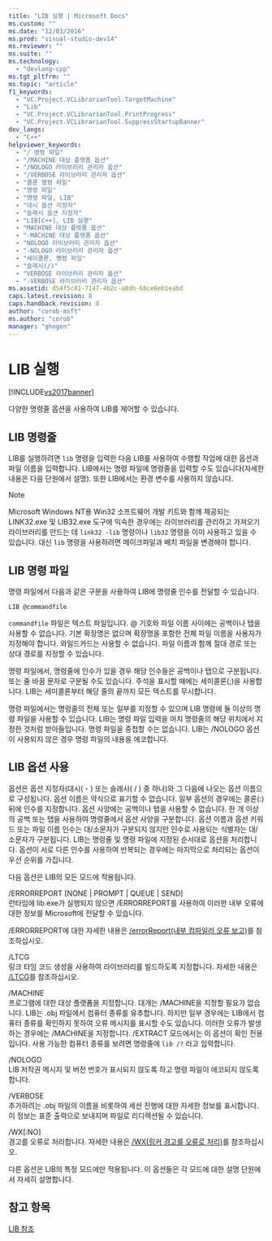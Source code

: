 ```yaml
---
title: "LIB 실행 | Microsoft Docs"
ms.custom: ""
ms.date: "12/03/2016"
ms.prod: "visual-studio-dev14"
ms.reviewer: ""
ms.suite: ""
ms.technology: 
  - "devlang-cpp"
ms.tgt_pltfrm: ""
ms.topic: "article"
f1_keywords: 
  - "VC.Project.VCLibrarianTool.TargetMachine"
  - "Lib"
  - "VC.Project.VCLibrarianTool.PrintProgress"
  - "VC.Project.VCLibrarianTool.SuppressStartupBanner"
dev_langs: 
  - "C++"
helpviewer_keywords: 
  - "/ 명령 파일"
  - "/MACHINE 대상 플랫폼 옵션"
  - "/NOLOGO 라이브러리 관리자 옵션"
  - "/VERBOSE 라이브러리 관리자 옵션"
  - "콜론 명령 파일"
  - "명령 파일"
  - "명령 파일, LIB"
  - "대시 옵션 지정자"
  - "슬래시 옵션 지정자"
  - "LIB[C++], LIB 실행"
  - "MACHINE 대상 플랫폼 옵션"
  - "-MACHINE 대상 플랫폼 옵션"
  - "NOLOGO 라이브러리 관리자 옵션"
  - "-NOLOGO 라이브러리 관리자 옵션"
  - "세미콜론, 명령 파일"
  - "슬래시(/)"
  - "VERBOSE 라이브러리 관리자 옵션"
  - "-VERBOSE 라이브러리 관리자 옵션"
ms.assetid: d54f5c81-7147-4b2c-a8db-68ce6eb1eabd
caps.latest.revision: 8
caps.handback.revision: 8
author: "corob-msft"
ms.author: "corob"
manager: "ghogen"
---
```

# LIB 실행
[!INCLUDE[vs2017banner](../../assembler/inline/includes/vs2017banner.md)]

다양한 명령줄 옵션을 사용하여 LIB를 제어할 수 있습니다.  
  
## LIB 명령줄  
 LIB를 실행하려면 `lib` 명령을 입력한 다음 LIB를 사용하여 수행할 작업에 대한 옵션과 파일 이름을 입력합니다.  LIB에서는 명령 파일에 명령줄을 입력할 수도 있습니다\(자세한 내용은 다음 단원에서 설명\).  또한 LIB에서는 환경 변수를 사용하지 않습니다.  
  
> [!NOTE]
>  Microsoft Windows NT용 Win32 소프트웨어 개발 키트와 함께 제공되는 LINK32.exe 및 LIB32.exe 도구에 익숙한 경우에는 라이브러리를 관리하고 가져오기 라이브러리를 만드는 데 `link32 -lib` 명령이나 `lib32` 명령을 이미 사용하고 있을 수 있습니다.  대신 `lib` 명령을 사용하려면 메이크파일과 배치 파일을 변경해야 합니다.  
  
## LIB 명령 파일  
 명령 파일에서 다음과 같은 구문을 사용하여 LIB에 명령줄 인수를 전달할 수 있습니다.  
  
```  
LIB @commandfile  
```  
  
 `commandfile` 파일은 텍스트 파일입니다.  @ 기호와 파일 이름 사이에는 공백이나 탭을 사용할 수 없습니다.  기본 확장명은 없으며 확장명을 포함한 전체 파일 이름을 사용자가 지정해야 합니다.  와일드카드는 사용할 수 없습니다.  파일 이름과 함께 절대 경로 또는 상대 경로를 지정할 수 있습니다.  
  
 명령 파일에서, 명령줄에 인수가 있을 경우 해당 인수들은 공백이나 탭으로 구분됩니다. 또는 줄 바꿈 문자로 구분될 수도 있습니다.  주석을 표시할 때에는 세미콜론\(;\)을 사용합니다.  LIB는 세미콜론부터 해당 줄의 끝까지 모든 텍스트를 무시합니다.  
  
 명령 파일에서는 명령줄의 전체 또는 일부를 지정할 수 있으며 LIB 명령에 둘 이상의 명령 파일을 사용할 수 있습니다.  LIB는 명령 파일 입력을 마치 명령줄의 해당 위치에서 지정한 것처럼 받아들입니다.  명령 파일을 중첩할 수는 없습니다.  LIB는 \/NOLOGO 옵션이 사용되지 않은 경우 명령 파일의 내용을 에코합니다.  
  
## LIB 옵션 사용  
 옵션은 옵션 지정자\(대시\( \- \) 또는 슬래시\( \/ \) 중 하나\)와 그 다음에 나오는 옵션 이름으로 구성됩니다.  옵션 이름은 약식으로 표기할 수 없습니다.  일부 옵션의 경우에는 콜론\(:\) 뒤에 인수를 지정합니다.  옵션 사양에는 공백이나 탭을 사용할 수 없습니다.  한 개 이상의 공백 또는 탭을 사용하여 명령줄에서 옵션 사양을 구분합니다.  옵션 이름과 옵션 키워드 또는 파일 이름 인수는 대\/소문자가 구분되지 않지만 인수로 사용되는 식별자는 대\/소문자가 구분됩니다.  LIB는 명령줄 및 명령 파일에 지정된 순서대로 옵션을 처리합니다.  옵션이 서로 다른 인수를 사용하여 반복되는 경우에는 마지막으로 처리되는 옵션이 우선 순위를 가집니다.  
  
 다음 옵션은 LIB의 모든 모드에 적용됩니다.  
  
 \/ERRORREPORT \[NONE &#124; PROMPT &#124; QUEUE &#124; SEND\]  
 런타임에 lib.exe가 실행되지 않으면 \/ERRORREPORT를 사용하여 이러한 내부 오류에 대한 정보를 Microsoft에 전달할 수 있습니다.  
  
 \/ERRORREPORT에 대한 자세한 내용은 [\/errorReport\(내부 컴파일러 오류 보고\)](../../build/reference/errorreport-report-internal-compiler-errors.md)를 참조하십시오.  
  
 \/LTCG  
 링크 타임 코드 생성을 사용하여 라이브러리를 빌드하도록 지정합니다.  자세한 내용은 [\/LTCG](../../build/reference/ltcg-link-time-code-generation.md)를 참조하십시오.  
  
 \/MACHINE  
 프로그램에 대한 대상 플랫폼을 지정합니다.  대개는 \/MACHINE을 지정할 필요가 없습니다.  LIB는 .obj 파일에서 컴퓨터 종류를 유추합니다.  하지만 일부 경우에는 LIB에서 컴퓨터 종류를 확인하지 못하여 오류 메시지를 표시할 수도 있습니다.  이러한 오류가 발생하는 경우에는 \/MACHINE을 지정합니다.  \/EXTRACT 모드에서는 이 옵션이 확인 전용입니다.  사용 가능한 컴퓨터 종류를 보려면 명령줄에 `lib /?` 라고 입력합니다.  
  
 \/NOLOGO  
 LIB 저작권 메시지 및 버전 번호가 표시되지 않도록 하고 명령 파일이 에코되지 않도록 합니다.  
  
 \/VERBOSE  
 추가하려는 .obj 파일의 이름을 비롯하여 세션 진행에 대한 자세한 정보를 표시합니다.  이 정보는 표준 출력으로 보내지며 파일로 리디렉션될 수 있습니다.  
  
 \/WX\[:NO\]  
 경고를 오류로 처리합니다.  자세한 내용은 [\/WX\(링커 경고를 오류로 처리\)](../../build/reference/wx-treat-linker-warnings-as-errors.md)를 참조하십시오.  
  
 다른 옵션은 LIB의 특정 모드에만 적용됩니다.  이 옵션들은 각 모드에 대한 설명 단원에서 자세히 설명합니다.  
  
## 참고 항목  
 [LIB 참조](../../build/reference/lib-reference.md)